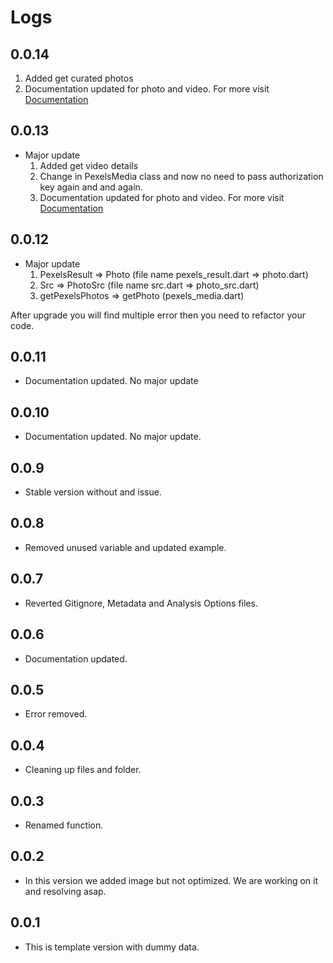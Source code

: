 # Logs

## 0.0.14
   1. Added get curated photos
   2. Documentation updated for photo and video. For more visit [Documentation](https://pub.dev/documentation/pexels_photos_videos/latest/)

## 0.0.13

* Major update
   1. Added get video details
   2. Change in PexelsMedia class and now no need to pass authorization key again and and again.
   3. Documentation updated for photo and video. For more visit [Documentation](https://pub.dev/documentation/pexels_photos_videos/0.0.13/)

## 0.0.12

* Major update
   1. PexelsResult => Photo (file name pexels_result.dart => photo.dart)
   2. Src => PhotoSrc (file name src.dart => photo_src.dart)
   3. getPexelsPhotos => getPhoto (pexels_media.dart)

After upgrade you will find multiple error then you need to refactor your code.

## 0.0.11

* Documentation updated. No major update

## 0.0.10

* Documentation updated. No major update.

## 0.0.9

* Stable version without and issue.

## 0.0.8

* Removed unused variable and updated example.

## 0.0.7

* Reverted Gitignore, Metadata and Analysis Options files.

## 0.0.6

* Documentation updated.

## 0.0.5

* Error removed.

## 0.0.4

* Cleaning up files and folder.

## 0.0.3

* Renamed function.

## 0.0.2

* In this version we added image but not optimized. We are working on it and resolving asap.

## 0.0.1

* This is template version with dummy data.
